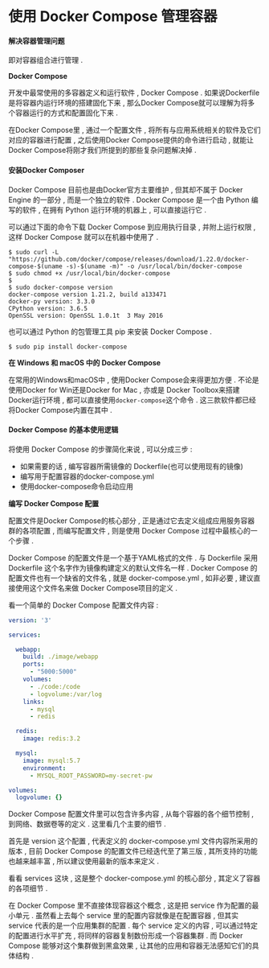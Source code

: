 # 使用 Docker Compose 管理容器

#### 解决容器管理问题

即对容器组合进行管理 .

**Docker Compose**

开发中最常使用的多容器定义和运行软件 , Docker Compose . 如果说Dockerfile是将容器内运行环境的搭建固化下来 , 那么Docker Compose就可以理解为将多个容器运行的方式和配置固化下来 .

在Docker Compose里 , 通过一个配置文件 , 将所有与应用系统相关的软件及它们对应的容器进行配置 , 之后使用Docker Compose提供的命令进行启动 , 就能让Docker Compose将刚才我们所提到的那些复杂问题解决掉 .

#### 安装Docker Composer

Docker Compose 目前也是由Docker官方主要维护 , 但其却不属于 Docker Engine 的一部分 , 而是一个独立的软件 . Docker Compose 是一个由 Python 编写的软件 , 在拥有 Python 运行环境的机器上 , 可以直接运行它 .

可以通过下面的命令下载 Docker Compose 到应用执行目录 , 并附上运行权限 , 这样 Docker Compose 就可以在机器中使用了 .

```
$ sudo curl -L "https://github.com/docker/compose/releases/download/1.22.0/docker-compose-$(uname -s)-$(uname -m)" -o /usr/local/bin/docker-compose
$ sudo chmod +x /usr/local/bin/docker-compose
$
$ sudo docker-compose version
docker-compose version 1.21.2, build a133471
docker-py version: 3.3.0
CPython version: 3.6.5
OpenSSL version: OpenSSL 1.0.1t  3 May 2016
```

也可以通过 Python 的包管理工具 pip 来安装 Docker Compose .

```
$ sudo pip install docker-compose
```

**在 Windows 和 macOS 中的 Docker Compose**

在常用的Windows和macOS中 , 使用Docker Compose会来得更加方便 . 不论是使用Docker for Win还是Docker for Mac , 亦或是 Docker Toolbox来搭建Docker运行环境 , 都可以直接使用`docker-compose`这个命令 . 这三款软件都已经将Docker Compose内置在其中 .

#### Docker Compose 的基本使用逻辑

将使用 Docker Compose 的步骤简化来说 , 可以分成三步 :

* 如果需要的话 , 编写容器所需镜像的 Dockerfile\(也可以使用现有的镜像\)
* 编写用于配置容器的docker-compose.yml
* 使用docker-compose命令启动应用

**编写 Docker Compose 配置**

配置文件是Docker Compose的核心部分 , 正是通过它去定义组成应用服务容器群的各项配置 , 而编写配置文件 , 则是使用 Docker Compose 过程中最核心的一个步骤 .

Docker Compose 的配置文件是一个基于YAML格式的文件 . 与 Dockerfile 采用 Dockerfile 这个名字作为镜像构建定义的默认文件名一样 . Docker Compose 的配置文件也有一个缺省的文件名 , 就是 docker-compose.yml , 如非必要 , 建议直接使用这个文件名来做 Docker Compose项目的定义 .

看一个简单的 Docker Compose 配置文件内容 :

```yaml
version: '3'

services:

  webapp:
    build: ./image/webapp
    ports:
      - "5000:5000"
    volumes:
      - ./code:/code
      - logvolume:/var/log
    links:
      - mysql
      - redis

  redis:
    image: redis:3.2

  mysql:
    image: mysql:5.7
    environment:
      - MYSQL_ROOT_PASSWORD=my-secret-pw

volumes:
  logvolume: {}
```

Docker Compose 配置文件里可以包含许多内容 , 从每个容器的各个细节控制 , 到网络、数据卷等的定义 . 这里看几个主要的细节 .

首先是 version 这个配置 , 代表定义的 docker-compose.yml 文件内容所采用的版本 , 目前 Docker Compose 的配置文件已经迭代至了第三版 , 其所支持的功能也越来越丰富 , 所以建议使用最新的版本来定义 .

看看 services 这块 , 这是整个 docker-compose.yml 的核心部分 , 其定义了容器的各项细节 .

在 Docker Compose 里不直接体现容器这个概念 , 这是把 service 作为配置的最小单元 . 虽然看上去每个 service 里的配置内容就像是在配置容器 , 但其实 service 代表的是一个应用集群的配置 . 每个 service 定义的内容 , 可以通过特定的配置进行水平扩充 , 将同样的容器复制数份形成一个容器集群 . 而 Docker Compose 能够对这个集群做到黑盒效果 , 让其他的应用和容器无法感知它们的具体结构 . 

